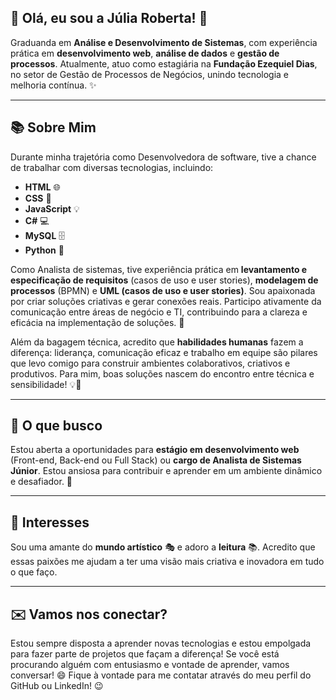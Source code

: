 ## 🚀 Olá, eu sou a Júlia Roberta! 👋

Graduanda em **Análise e Desenvolvimento de Sistemas**, com experiência prática em **desenvolvimento web**, **análise de dados** e **gestão de processos**. Atualmente, atuo como estagiária na **Fundação Ezequiel Dias**, no setor de Gestão de Processos de Negócios, unindo tecnologia e melhoria contínua. ✨

---

## 📚 Sobre Mim

Durante minha trajetória como Desenvolvedora de software, tive a chance de trabalhar com diversas tecnologias, incluindo:

* **HTML** 🌐
* **CSS** 🎨
* **JavaScript** 💡
* **C#** 💻
* **MySQL** 🗄️
* **Python** 🐍

Como Analista de sistemas, tive experiência prática em **levantamento e especificação de requisitos** (casos de uso e user stories), **modelagem de processos** (BPMN) e **UML (casos de uso e user stories)**. Sou apaixonada por criar soluções criativas e gerar conexões reais. Participo ativamente da comunicação entre áreas de negócio e TI, contribuindo para a clareza e eficácia na implementação de soluções. 🤝

Além da bagagem técnica, acredito que **habilidades humanas** fazem a diferença: liderança, comunicação eficaz e trabalho em equipe são pilares que levo comigo para construir ambientes colaborativos, criativos e produtivos. Para mim, boas soluções nascem do encontro entre técnica e sensibilidade! 💡💖

---

## 🎯 O que busco

Estou aberta a oportunidades para **estágio em desenvolvimento web** (Front-end, Back-end ou Full Stack) ou **cargo de Analista de Sistemas Júnior**. Estou ansiosa para contribuir e aprender em um ambiente dinâmico e desafiador. 🚀

---

## 🎨 Interesses

Sou uma amante do **mundo artístico** 🎭 e adoro a **leitura** 📚. Acredito que essas paixões me ajudam a ter uma visão mais criativa e inovadora em tudo o que faço.

---

## ✉️ Vamos nos conectar?

Estou sempre disposta a aprender novas tecnologias e estou empolgada para fazer parte de projetos que façam a diferença! Se você está procurando alguém com entusiasmo e vontade de aprender, vamos conversar! 😄 Fique à vontade para me contatar através do meu perfil do GitHub ou LinkedIn! 😉

